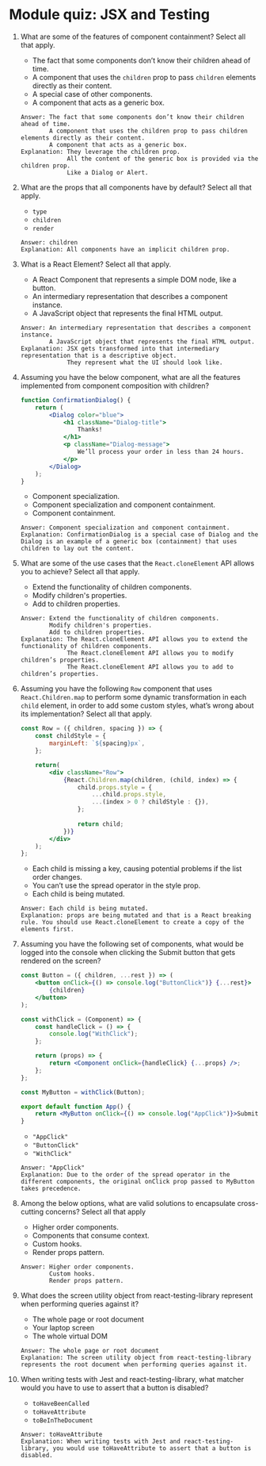 # Module quiz: JSX and Testing

1. What are some of the features of component containment? Select all that apply.
    - The fact that some components don’t know their children ahead of time. 
    - A component that uses the `children` prop to pass `children` elements directly as their content.
    - A special case of other components. 
    - A component that acts as a generic box.
    ```
    Answer: The fact that some components don’t know their children ahead of time. 
            A component that uses the children prop to pass children elements directly as their content.
            A component that acts as a generic box.
    Explanation: They leverage the children prop.
                 All the content of the generic box is provided via the children prop.
                 Like a Dialog or Alert.
    ```

2. What are the props that all components have by default? Select all that apply.
    - `type` 
    - `children` 
    - `render` 
    ```
    Answer: children
    Explanation: All components have an implicit children prop.
    ```

3. What is a React Element? Select all that apply.
    - A React Component that represents a simple DOM node, like a button. 
    - An intermediary representation that describes a component instance. 
    - A JavaScript object that represents the final HTML output.
    ```
    Answer: An intermediary representation that describes a component instance. 
            A JavaScript object that represents the final HTML output.
    Explanation: JSX gets transformed into that intermediary representation that is a descriptive object.
                 They represent what the UI should look like.
    ```

4. Assuming you have the below component, what are all the features implemented from component composition with children?
    ```jsx
    function ConfirmationDialog() {
        return (
            <Dialog color="blue">
                <h1 className="Dialog-title">
                    Thanks!
                </h1>
                <p className="Dialog-message">
                    We’ll process your order in less than 24 hours.
                </p>
            </Dialog>
        );
    }
    ```
    - Component specialization. 
    - Component specialization and component containment. 
    - Component containment. 
    ```
    Answer: Component specialization and component containment. 
    Explanation: ConfirmationDialog is a special case of Dialog and the Dialog is an example of a generic box (containment) that uses children to lay out the content.
    ```

5. What are some of the use cases that the `React.cloneElement` API allows you to achieve? Select all that apply.
    - Extend the functionality of children components. 
    - Modify children's properties. 
    - Add to children properties. 
    ```
    Answer: Extend the functionality of children components. 
            Modify children's properties. 
            Add to children properties. 
    Explanation: The React.cloneElement API allows you to extend the functionality of children components.
                 The React.cloneElement API allows you to modify children’s properties.
                 The React.cloneElement API allows you to add to children’s properties.
    ```

6. Assuming you have the following `Row` component that uses `React.Children.map` to perform some dynamic transformation in each `child` element, in order to add some custom styles, what’s wrong about its implementation? Select all that apply.
    ```jsx
    const Row = ({ children, spacing }) => {
        const childStyle = {
            marginLeft: `${spacing}px`,
        };

        return(
            <div className="Row">
                {React.Children.map(children, (child, index) => {
                    child.props.style = {
                        ...child.props.style,
                        ...(index > 0 ? childStyle : {}),
                    };
                    
                    return child;
                })}
            </div>
        );
    };
    ```
    - Each child is missing a key, causing potential problems if the list order changes. 
    - You can’t use the spread operator in the style prop. 
    - Each child is being mutated. 
    ```
    Answer: Each child is being mutated. 
    Explanation: props are being mutated and that is a React breaking rule. You should use React.cloneElement to create a copy of the elements first.
    ```

7. Assuming you have the following set of components, what would be logged into the console when clicking the Submit button that gets rendered on the screen?
    ```jsx
    const Button = ({ children, ...rest }) => (
        <button onClick={() => console.log("ButtonClick")} {...rest}>
            {children}
        </button>
    );

    const withClick = (Component) => {
        const handleClick = () => {
            console.log("WithClick");
        };

        return (props) => {
            return <Component onClick={handleClick} {...props} />;
        };
    };

    const MyButton = withClick(Button);

    export default function App() {
        return <MyButton onClick={() => console.log("AppClick")}>Submit</MyButton>;
    }
    ```
    - `"AppClick"`
    - `"ButtonClick"`
    - `"WithClick"`
    ```
    Answer: "AppClick"
    Explanation: Due to the order of the spread operator in the different components, the original onClick prop passed to MyButton takes precedence.
    ```

8. Among the below options, what are valid solutions to encapsulate cross-cutting concerns? Select all that apply
    - Higher order components. 
    - Components that consume context. 
    - Custom hooks. 
    - Render props pattern. 
    ```
    Answer: Higher order components. 
            Custom hooks. 
            Render props pattern. 
    ```

9. What does the screen utility object from react-testing-library represent when performing queries against it?
    - The whole page or root document
    - Your laptop screen
    - The whole virtual DOM 
    ```
    Answer: The whole page or root document
    Explanation: The screen utility object from react-testing-library represents the root document when performing queries against it.
    ```

10. When writing tests with Jest and react-testing-library, what matcher would you have to use to assert that a button is disabled?
    - `toHaveBeenCalled` 
    - `toHaveAttribute`
    - `toBeInTheDocument`
    ```
    Answer: toHaveAttribute
    Explanation: When writing tests with Jest and react-testing-library, you would use toHaveAttribute to assert that a button is disabled.
    ```
